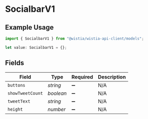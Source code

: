 # SocialbarV1

## Example Usage

```typescript
import { SocialbarV1 } from "@wistia/wistia-api-client/models";

let value: SocialbarV1 = {};
```

## Fields

| Field              | Type               | Required           | Description        |
| ------------------ | ------------------ | ------------------ | ------------------ |
| `buttons`          | *string*           | :heavy_minus_sign: | N/A                |
| `showTweetCount`   | *boolean*          | :heavy_minus_sign: | N/A                |
| `tweetText`        | *string*           | :heavy_minus_sign: | N/A                |
| `height`           | *number*           | :heavy_minus_sign: | N/A                |